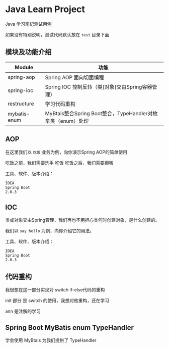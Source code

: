 # Java Learn Project

Java 学习笔记测试用例

如果没有特别说明，测试代码默认放在 `test` 目录下面

## 模块及功能介绍

| Module | 功能 |
|---|---|
|spring-aop| Spring AOP 面向切面编程|
|spring-ioc| Spring IOC 控制反转（类[对象]交由Spring容器管理）|
|restructure| 学习代码重构|
|mybatis-enum| MyBtais整合Spring Boot整合，TypeHandler对枚举类（enum）处理 |

## AOP

在这里我们以 `吃饭` 业务为例，向你演示Spring AOP的简单使用

吃饭之前，我们需要洗手
吃饭
吃饭之后，我们需要擦嘴


工具、软件、版本介绍：

```
IDEA
Spring Boot
2.0.3
```

## IOC

类或对象交由Spring管理，我们再也不用担心类何时创建对象，是什么创建的。

我们以 `say hello` 为例，向你介绍它的用法。

工具、软件、版本介绍：

```
IDEA
Spring Boot
2.0.3
```

## 代码重构

我很想在这一部分实现对 switch if-else代码的重构

init 部分 是 switch 的使用，我想对他重构，还在学习

ann 是注解的学习

## Spring Boot MyBatis enum TypeHandler

学会使用 MyBtais 为我们提供了 TypeHandler
